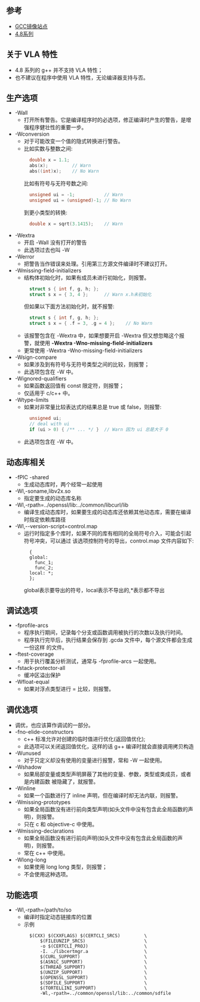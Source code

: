 
## 参考
- [GCC镜像站点](https://gcc.gnu.org/mirrors.html)
- [4.8系列](https://gcc.gnu.org/gcc-4.8/)

## 关于 VLA 特性
- 4.8 系列的 g++ 并不支持 VLA 特性；
- 也不建议在程序中使用 VLA 特性，无论编译器支持与否。

## 生产选项
- -Wall
    + 打开所有警告。它是编译程序时的必选项，修正编译时产生的警告，是增强程序健壮性的重要一步。
- -Wconversion
    + 对于可能改变一个值的隐式转换进行警告。
    + 比如实数与整数之间:
      ```c
        double x = 1.1;
        abs(x);         // Warn
        abs((int)x);    // No Warn 
      ```
      比如有符号与无符号数之间:
      ```c
        unsigned ui = -1;           // Warn
        unsigned ui = (unsigned)-1; // No Warn
      ```
      到更小类型的转换:
      ```c
        double x = sqrt(3.1415);    // Warn
      ```
- -Wextra
    + 开启 -Wall 没有打开的警告
    + 此选项过去也叫 -W
- -Werror
    + 把警告当作错误来处理。引用第三方源文件编译时不建议打开。
- -Wmissing-field-initializers
    + 结构体初始化时，如果有成员未进行初始化，则报警。
      ```c
        struct s { int f, g, h; };
        struct s x = { 3, 4 };      // Warn x.h未初始化
      ```
      但如果以下面方法初始化时，就不报警:
      ```c
        struct s { int f, g, h; };
        struct s x = { .f = 3, .g = 4 };    // No Warn
      ```
    + 该报警包含在 -Wextra 中，如果想要开启 -Wextra 但又想忽略这个报警，就使用
      **-Wextra -Wno-missing-field-initializers**
    + 更常使用 -Wextra -Wno-missing-field-initializers
- -Wsign-compare
    + 如果涉及到有符号与无符号类型之间的比较，则报警；
    + 此选项包含在 -W 中。
- -Wignored-qualifiers
    + 如果函数返回值有 const 限定符，则报警；
    + 仅适用于 c/c++ 中。
- -Wtype-limits
    + 如果对非常量比较表达式的结果总是 true 或 false，则报警:
      ```c
        unsigned ui;
        // deal with ui
        if (ui > 0) { /** ... */ }  // Warn 因为 ui 总是大于 0
      ```
    + 此选项包含在 -W 中。
    
## 动态库相关
- -fPIC -shared
    + 生成动态库时，两个经常一起使用
- -Wl,-soname,libv2x.so
    + 指定要生成的动态库名称
- -Wl,-rpath=../openssl/lib:../common/libcurl/lib
    + 编译生成动态库时，如果要生成的动态库还依赖其他动态库，需要在编译时指定依赖库路径
- -Wl,--version-script=control.map
    + 运行时指定多个库时，如果不同的库有相同的全局符号介入，可能会引起符号冲突，可以通过
      该选项控制符号的导出，control.map 文件内容如下:
      ```shell
        {
        global:
          func_1;
          func_2;
        local: *;
        };
      ```
      global表示要导出的符号，local表示不导出的,\*表示都不导出

## 调试选项
- -fprofile-arcs
    + 程序执行期间，记录每个分支或函数调用被执行的次数以及执行时间。
    + 程序执行完毕后，执行结果会保存到 .gcda 文件中，每个源文件都会生成一份这样
      的文件。 
- -ftest-coverage
    + 用于执行覆盖分析测试，通常与 -fprofile-arcs 一起使用。
- -fstack-protector-all 
    + 缓冲区溢出保护
- -Wfloat-equal
    + 如果对浮点类型进行 = 比较，则报警。

## 调优选项
- 调优，也应该算作调试的一部分。
- -fno-elide-constructors
    + c++ 标准允许对创建的临时值进行优化(返回值优化);
    + 此选项可以关闭返回值优化，这样的话 g++ 编译时就会直接调用拷贝构造
- -Wunused
    + 对于只定义却没有使用的变量进行报警，常和 -W 一起使用。
- -Wshadow
    + 如果局部变量或类型声明屏蔽了其他的变量、参数，类型或类成员，或者是内建函数
      被隐藏了，就报警。
- -Winline
    + 如果一个函数进行了 inline 声明，但在编译时却无法内联，则报警。
- -Wmissing-prototypes
    + 如果全局函数没有进行前向类型声明(如头文件中没有包含此全局函数的声明)，则报警。
    + 只在 c 和 objective-c 中使用。
- -Wmissing-declarations
    + 如果全局函数没有进行前向声明(如头文件中没有包含此全局函数的声明)，则报警。
    + 常在 c++ 中使用。
- -Wlong-long
    + 如果使用 long long 类型，则报警；
    + 不会使用这种选项。

## 功能选项
- -Wl,-rpath=/path/to/so
    + 编译时指定动态链接库的位置
    + 示例
      ```make
        $(CXX) $(CXXFLAGS) $(CERTCLI_SRCS)         \
            $(FILEUNZIP_SRCS)                      \
            -o $(CERTCLI_PROJ)                     \
            -I. ./libcertmgr.a                     \
            $(CURL_SUPPORT)                        \
            $(ASN1C_SUPPORT)                       \
            $(THREAD_SUPPORT)                      \
            $(UNZIP_SUPPORT)                       \
            $(OPENSSL_SUPPORT)                     \
            $(SDFILE_SUPPORT)                      \
            $(TORTELLINI_SUPPORT)                  \
            -Wl,-rpath=../common/openssl/lib:../common/sdfile
      ```